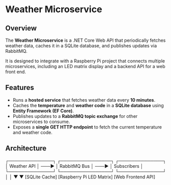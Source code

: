 # Weather Microservice

## Overview
The **Weather Microservice** is a .NET Core Web API that periodically fetches weather data, caches it in a SQLite database, and publishes updates via RabbitMQ.  

It is designed to integrate with a Raspberry Pi project that connects multiple microservices, including an LED matrix display and a backend API for a web front end.

## Features
- Runs a **hosted service** that fetches weather data every **10 minutes**.
- Caches the **temperature** and **weather code** in a **SQLite database** using **Entity Framework (EF Core)**.
- Publishes updates to a **RabbitMQ topic exchange** for other microservices to consume.  
- Exposes a **single GET HTTP endpoint** to fetch the current temperature and weather code.

## Architecture
 ┌──────────────┐      ┌────────────────┐      ┌──────────────┐
 │  Weather API │ ───▶ │  RabbitMQ Bus  │ ───▶ │  Subscribers │
 └──────────────┘      └────────────────┘      └──────────────┘
         │                                           │
         ▼                                           ▼
  [SQLite Cache]                            [Raspberry Pi LED Matrix]
                                            [Web Frontend API]


